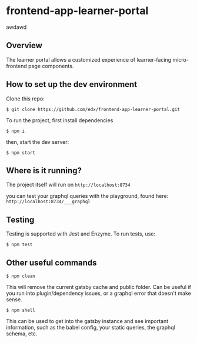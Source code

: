 # frontend-app-learner-portal
awdawd

## Overview
The learner portal allows a customized experience of learner-facing micro-frontend page components.

## How to set up the dev environment
 Clone this repo:

  ```$ git clone https://github.com/edx/frontend-app-learner-portal.git```

To run the project, first install dependencies

```$ npm i```

then, start the dev server:

```$ npm start```

## Where is it running?
The project itself will run on  ```http://localhost:8734```

you can test your graphql queries with the playground, found here:  ```http://localhost:8734/___graphql```


## Testing

Testing is supported with Jest and Enzyme. To run tests, use:

```$ npm test```

## Other useful commands

```$ npm clean```

This will remove the current gatsby cache and public folder. Can be useful if you run into plugin/dependency issues, or a graphql error that doesn't make sense.

```$ npm shell```

This can be used to get into the gatsby instance and see important information, such as the babel config, your static queries, the graphql schema, etc.
